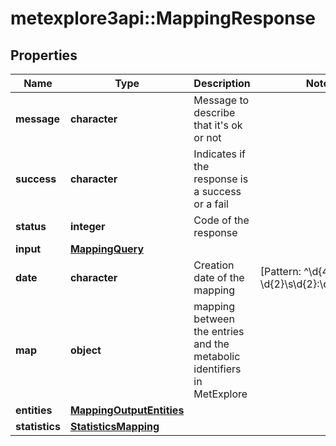 # metexplore3api::MappingResponse


## Properties
Name | Type | Description | Notes
------------ | ------------- | ------------- | -------------
**message** | **character** | Message to describe that it&#39;s ok or not | 
**success** | **character** | Indicates if the response is a success or a fail | 
**status** | **integer** | Code of the response | 
**input** | [**MappingQuery**](MappingQuery.md) |  | 
**date** | **character** | Creation date of the mapping | [Pattern: ^\\d{4}-\\d{2}-\\d{2}\\s\\d{2}:\\d{2}:\\d{2}$] 
**map** | **object** | mapping between the entries and the metabolic identifiers in MetExplore | 
**entities** | [**MappingOutputEntities**](MappingOutput_entities.md) |  | 
**statistics** | [**StatisticsMapping**](StatisticsMapping.md) |  | 


